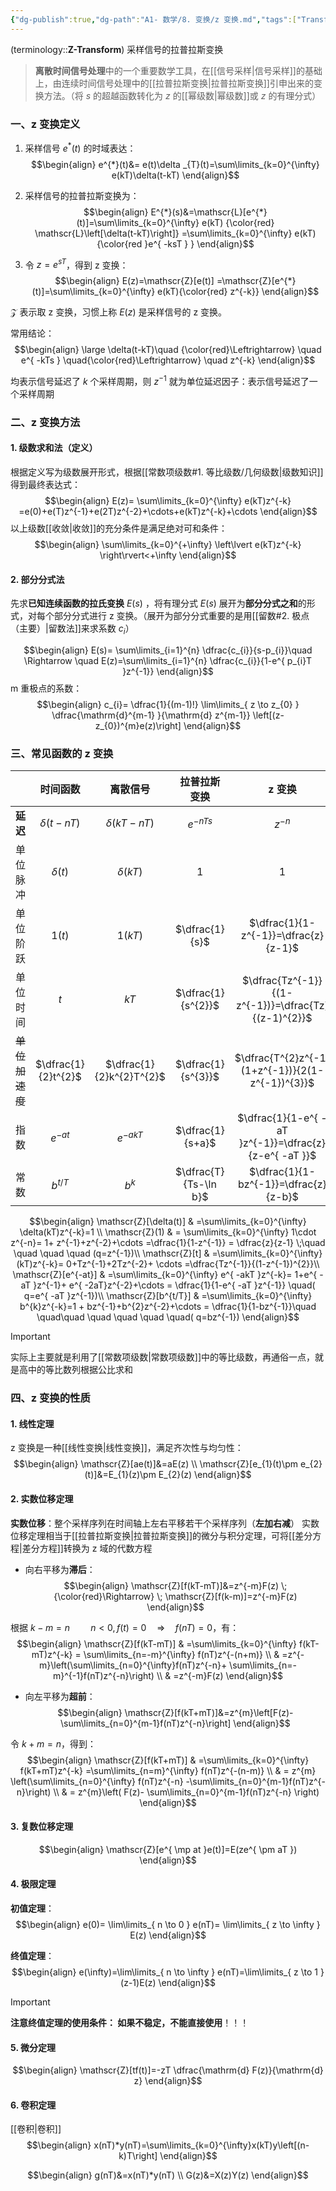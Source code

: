 ```yaml
---
{"dg-publish":true,"dg-path":"A1- 数学/8. 变换/z 变换.md","tags":["Transform","Discrete"],"permalink":"/A1- 数学/8. 变换/z 变换/","dgPassFrontmatter":true,"noteIcon":"","created":"2024-05-21T15:20:27.000+08:00","updated":"2025-09-12T16:38:30.872+08:00"}
---
```



(terminology::**Z-Transform**)
采样信号的拉普拉斯变换
> **离散时间信号处理**中的一个重要数学工具，在[[信号采样\|信号采样]]的基础上，由连续时间信号处理中的[[拉普拉斯变换\|拉普拉斯变换]]引申出来的变换方法。（将 $s$ 的超越函数转化为 $z$ 的[[幂级数\|幂级数]]或 $z$ 的有理分式）

### 一、z 变换定义

1. 采样信号 $e^{*}(t)$ 的时域表达：
$$\begin{align}
e^{*}(t)&= e(t)\delta _{T}(t)=\sum\limits_{k=0}^{\infty} e(kT)\delta(t-kT)
\end{align}$$
2. 采样信号的拉普拉斯变换为：
$$\begin{align}
E^{*}(s)&=\mathscr{L}[e^{*}(t)]=\sum\limits_{k=0}^{\infty} e(kT) {\color{red}   \mathscr{L}\left[\delta(t-kT)\right]} =\sum\limits_{k=0}^{\infty} e(kT){\color{red  }e^{ -ksT } } 
\end{align}$$

3. 令 $z=e^{ sT }$，得到 z 变换：
$$\begin{align}
E(z)=\mathscr{Z}[e(t)] =\mathscr{Z}[e^{*}(t)]=\sum\limits_{k=0}^{\infty} e(kT){\color{red}   z^{-k}} 
\end{align}$$

$\mathscr{Z}$ 表示取 z 变换，习惯上称 $E(z)$ 是采样信号的 z 变换。


常用结论：
$$\begin{align}
\large \delta(t-kT)\quad  {\color{red}\Leftrightarrow} \quad e^{ -kTs } \quad{\color{red}\Leftrightarrow} \quad  z^{-k}
\end{align}$$

均表示信号延迟了 $k$ 个采样周期，则 $z^{-1}$ 就为单位延迟因子：表示信号延迟了一个采样周期


### 二、z 变换方法

#### 1. 级数求和法（定义）
根据定义写为级数展开形式，根据[[常数项级数#1. 等比级数/几何级数\|级数知识]]得到最终表达式：
$$\begin{align}
E(z)=  \sum\limits_{k=0}^{\infty} e(kT)z^{-k} =e(0)+e(T)z^{-1}+e(2T)z^{-2}+\cdots+e(kT)z^{-k}+\cdots 
\end{align}$$
以上级数[[收敛\|收敛]]的充分条件是满足绝对可和条件：
$$\begin{align}
\sum\limits_{k=0}^{+\infty} \left\lvert  e(kT)z^{-k} \right\rvert<+\infty
\end{align}$$

#### 2. 部分分式法
先求**已知连续函数的拉氏变换**  $E(s)$ ，将有理分式 $E(s)$ 展开为**部分分式之和**的形式，对每个部分分式进行 z 变换。（展开为部分分式重要的是用[[留数#2. 极点（主要）\|留数法]]来求系数 $c_{i}$）

$$\begin{align}
E(s)= \sum\limits_{i=1}^{n} \dfrac{c_{i}}{s-p_{i}}\quad \Rightarrow \quad E(z)=\sum\limits_{i=1}^{n} \dfrac{c_{i}}{1-e^{ p_{i}T }z^{-1}}
\end{align}$$
m 重极点的系数：
$$\begin{align}
c_{i}= \dfrac{1}{(m-1)!} \lim\limits_{ z \to z_{0} } \dfrac{\mathrm{d}^{m-1} }{\mathrm{d} z^{m-1}} \left[(z-z_{0})^{m}e(z)\right] 
\end{align}$$


### 三、常见函数的 z 变换

|           |        时间函数         |           离散信号           |        拉普拉斯变换         |                         z 变换                          |
| :-------: | :-----------------: | :----------------------: | :-------------------: | :---------------------------------------------------: |
|  **延迟**   |   $\delta(t-nT)$    |     $\delta (kT-nT)$     |     $e^{ -nTs }$      |                       $z^{-n}$                        |
|   单位脉冲    |     $\delta(t)$     |       $\delta(kT)$       |          $1$          |                          $1$                          |
|   单位阶跃    |       $1(t)$        |         $1(kT)$          |    $\dfrac{1}{s}$     |         $\dfrac{1}{1-z^{-1}}=\dfrac{z}{z-1}$          |
|   单位时间    |         $t$         |           $kT$           |  $\dfrac{1}{s^{2}}$   |  $\dfrac{Tz^{-1}}{(1-z^{-1})}=\dfrac{Tz}{(z-1)^{2}}$  |
| ~~单位加速度~~ | $\dfrac{1}{2}t^{2}$ | $\dfrac{1}{2}k^{2}T^{2}$ |  $\dfrac{1}{s^{3}}$   |   $\dfrac{T^{2}z^{-1}(1+z^{-1})}{2(1-z^{-1})^{3}}$    |
|    指数     |     $e^{ -at }$     |       $e^{ -akT }$       |   $\dfrac{1}{s+a}$    | $\dfrac{1}{1-e^{ -aT }z^{-1}}=\dfrac{z}{z-e^{ -aT }}$ |
|    常数     |      $b^{t/T}$      |         $b^{k}$          | $\dfrac{T}{Ts-\ln b}$ |         $\dfrac{1}{1-bz^{-1}}=\dfrac{z}{z-b}$         |

$$\begin{align}
\mathscr{Z}[\delta(t)] & =\sum\limits_{k=0}^{\infty} \delta(kT)z^{-k}=1 \\
\mathscr{Z}(1) & = \sum\limits_{k=0}^{\infty} 1\cdot z^{-n}=  1+ z^{-1}+z^{-2}+\cdots =\dfrac{1}{1-z^{-1}} = \dfrac{z}{z-1} \;\quad \quad \quad \quad (q=z^{-1})\\
\mathscr{Z}[t] &  =\sum\limits_{k=0}^{\infty} (kT)z^{-k}=   0+Tz^{-1}+2Tz^{-2}+ \cdots =\dfrac{Tz^{-1}}{(1-z^{-1})^{2}}\\
 \mathscr{Z}[e^{-at}] & =\sum\limits_{k=0}^{\infty} e^{ -akT }z^{-k}= 1+e^{ -aT }z^{-1}+ e^{  -2aT}z^{-2}+\cdots =  \dfrac{1}{1-e^{ -aT }z^{-1}} \quad( q=e^{ -aT }z^{-1})\\
\mathscr{Z}[b^{t/T}] & =\sum\limits_{k=0}^{\infty} b^{k}z^{-k}=1 + bz^{-1}+b^{2}z^{-2}+\cdots = \dfrac{1}{1-bz^{-1}}\quad \quad\quad \quad \quad \quad  \quad( q=bz^{-1})
\end{align}$$

> [!important] 
> 实际上主要就是利用了[[常数项级数\|常数项级数]]中的等比级数，再通俗一点，就是高中的等比数列根据公比求和

### 四、z 变换的性质
#### 1. 线性定理
z 变换是一种[[线性变换\|线性变换]]，满足齐次性与均匀性：
$$\begin{align}
\mathscr{Z}[ae(t)]&=aE(z) \\
\mathscr{Z}[e_{1}(t)\pm e_{2}(t)]&=E_{1}(z)\pm E_{2}(z)
\end{align}$$

#### 2. 实数位移定理
**实数位移**：整个采样序列在时间轴上左右平移若干个采样序列（**左加右减**）
实数位移定理相当于[[拉普拉斯变换\|拉普拉斯变换]]的微分与积分定理，可将[[差分方程\|差分方程]]转换为 z 域的代数方程
- 向右平移为**滞后**：
$$\begin{align}
\mathscr{Z}[f(kT-mT)]&=z^{-m}F(z) \; {\color{red}\Rightarrow} \; \mathscr{Z}[f(k-m)]=z^{-m}F(z)
\end{align}$$

根据 $k-m=n \quad \quad n<0,f(t)=0 \quad \Rightarrow \quad f(nT)=0$，有：
$$\begin{align}
\mathscr{Z}[f(kT-mT)] & =\sum\limits_{k=0}^{\infty} f(kT-mT)z^{-k}  = \sum\limits_{n=-m}^{\infty} f(nT)z^{-(n+m)} \\
 & =z^{-m}\left(\sum\limits_{n=0}^{\infty}f(nT)z^{-n}+ \sum\limits_{n=-m}^{-1}f(nT)z^{-n}\right) \\
 & =z^{-m}F(z)
\end{align}$$


- 向左平移为**超前**：
$$\begin{align}
\mathscr{Z}[f(kT+mT)]&=z^{m}\left[F(z)-\sum\limits_{n=0}^{m-1}f(nT)z^{-n}\right]
\end{align}$$

令 $k+m=n$，得到：
$$\begin{align}
\mathscr{Z}[f(kT+mT)] & =\sum\limits_{k=0}^{\infty} f(kT+mT)z^{-k}  =\sum\limits_{n=m}^{\infty} f(nT)z^{-(n-m)} \\
 & = z^{m} \left(\sum\limits_{n=0}^{\infty} f(nT)z^{-n} -\sum\limits_{n=0}^{m-1}f(nT)z^{-n}\right) \\
 & = z^{m}\left( F(z)- \sum\limits_{n=0}^{m-1}f(nT)z^{-n} \right)
\end{align}$$
#### 3. 复数位移定理
$$\begin{align}
\mathscr{Z}[e^{ \mp at }e(t)]=E(ze^{ \pm aT })
\end{align}$$

#### 4. 极限定理
**初值定理**：
$$\begin{align}
e(0)= \lim\limits_{ n \to 0 } e(nT)= \lim\limits_{ z \to \infty } E(z) 
\end{align}$$

**终值定理**：
$$\begin{align}
e(\infty)=\lim\limits_{ n \to \infty } e(nT)=\lim\limits_{ z \to 1 } (z-1)E(z)
\end{align}$$

> [!important] 
> **注意终值定理的使用条件： 如果不稳定，不能直接使用**！！！

#### 5. 微分定理
$$\begin{align}
\mathscr{Z}[tf(t)]=-zT  \dfrac{\mathrm{d} F(z)}{\mathrm{d} z} 
\end{align}$$

#### 6. 卷积定理
[[卷积\|卷积]]
$$\begin{align}
x(nT)*y(nT)=\sum\limits_{k=0}^{\infty}x(kT)y\left[(n-k)T\right]
\end{align}$$

$$\begin{align}
g(nT)&=x(nT)*y(nT) \\
G(z)&=X(z)Y(z)
\end{align}$$

